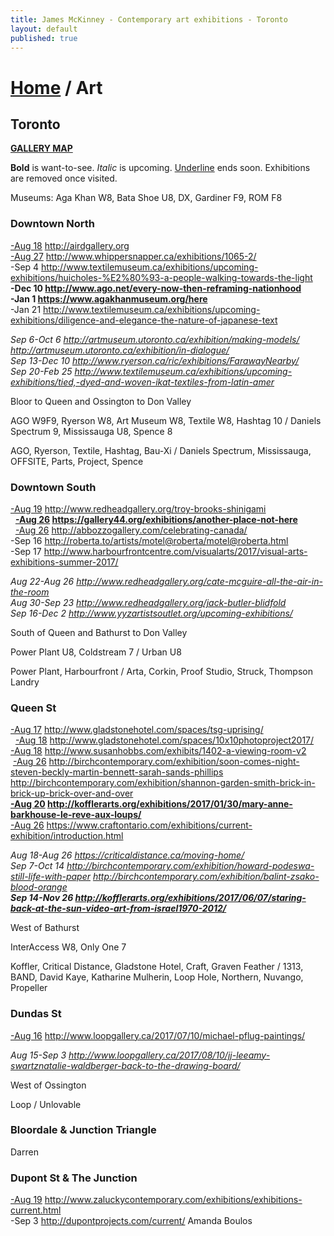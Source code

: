 ```yaml
---
title: James McKinney - Contemporary art exhibitions - Toronto
layout: default
published: true
---
```


# [Home](/) / Art

## Toronto

**[GALLERY MAP](https://www.google.com/maps/d/u/0/edit?mid=1sMiga7vQsqWdqEVQCqHsxjX2jeU)**

<span class="glyphicon glyphicon-info-sign" aria-hidden="true"></span> <strong>Bold</strong> is want-to-see. <em>Italic</em> is upcoming. <u>Underline</u> ends soon. Exhibitions are removed once visited.

<span class="glyphicon glyphicon-calendar" aria-hidden="true"></span> <span class="glyphicon glyphicon-time" aria-hidden="true"></span> Museums: Aga Khan W8, Bata Shoe U8, DX, Gardiner F9, ROM F8

### Downtown North

<u>-Aug 18</u> <http://airdgallery.org>  
<u>-Aug 27</u> <http://www.whippersnapper.ca/exhibitions/1065-2/>  
-Sep 4 <http://www.textilemuseum.ca/exhibitions/upcoming-exhibitions/huicholes-%E2%80%93-a-people-walking-towards-the-light>  
**-Dec 10 <http://www.ago.net/every-now-then-reframing-nationhood>**  
**-Jan 1 <https://www.agakhanmuseum.org/here>**  
-Jan 21 <http://www.textilemuseum.ca/exhibitions/upcoming-exhibitions/diligence-and-elegance-the-nature-of-japanese-text>  

_Sep 6-Oct 6 <http://artmuseum.utoronto.ca/exhibition/making-models/> <http://artmuseum.utoronto.ca/exhibition/in-dialogue/>_  
_Sep 13-Dec 10 <http://www.ryerson.ca/ric/exhibitions/FarawayNearby/>_  
_Sep 20-Feb 25 <http://www.textilemuseum.ca/exhibitions/upcoming-exhibitions/tied,-dyed-and-woven-ikat-textiles-from-latin-amer>_  

<span class="glyphicon glyphicon-info-sign" aria-hidden="true"></span> Bloor to Queen and Ossington to Don Valley

<span class="glyphicon glyphicon-time" aria-hidden="true"></span> AGO W9F9, Ryerson W8, Art Museum W8, Textile W8, Hashtag 10 / Daniels Spectrum 9, Mississauga U8, Spence 8

<span class="glyphicon glyphicon-calendar" aria-hidden="true"></span> AGO, Ryerson, Textile, Hashtag, Bau-Xi / Daniels Spectrum, Mississauga, OFFSITE, Parts, Project, Spence

### Downtown South

<u>-Aug 19</u> <http://www.redheadgallery.org/troy-brooks-shinigami>  
  **<u>-Aug 26</u> <https://gallery44.org/exhibitions/another-place-not-here>**  
  <u>-Aug 26</u> <http://abbozzogallery.com/celebrating-canada/>  
-Sep 16 <http://roberta.to/artists/motel@roberta/motel@roberta.html>  
-Sep 17 <http://www.harbourfrontcentre.com/visualarts/2017/visual-arts-exhibitions-summer-2017/>  

_Aug 22-Aug 26 <http://www.redheadgallery.org/cate-mcguire-all-the-air-in-the-room>_  
_Aug 30-Sep 23 <http://www.redheadgallery.org/jack-butler-blidfold>_  
_Sep 16-Dec 2 <http://www.yyzartistsoutlet.org/upcoming-exhibitions/>_  

<span class="glyphicon glyphicon-info-sign" aria-hidden="true"></span> South of Queen and Bathurst to Don Valley

<span class="glyphicon glyphicon-time" aria-hidden="true"></span> Power Plant U8, Coldstream 7 / Urban U8

<span class="glyphicon glyphicon-calendar" aria-hidden="true"></span> Power Plant, Harbourfront / Arta, Corkin, Proof Studio, Struck, Thompson Landry

### Queen St

<u>-Aug 17</u> <http://www.gladstonehotel.com/spaces/tsg-uprising/>  
  <u>-Aug 18</u> <http://www.gladstonehotel.com/spaces/10x10photoproject2017/>  
<u>-Aug 18</u> <http://www.susanhobbs.com/exhibits/1402-a-viewing-room-v2>  
  <u>-Aug 26</u> <http://birchcontemporary.com/exhibition/soon-comes-night-steven-beckly-martin-bennett-sarah-sands-phillips> <http://birchcontemporary.com/exhibition/shannon-garden-smith-brick-in-brick-up-brick-over-and-over>  
**<u>-Aug 20</u> <http://kofflerarts.org/exhibitions/2017/01/30/mary-anne-barkhouse-le-reve-aux-loups/>**  
<u>-Aug 26</u> <https://www.craftontario.com/exhibitions/current-exhibition/introduction.html>  

_Aug 18-Aug 26 <https://criticaldistance.ca/moving-home/>_  
_Sep 7-Oct 14 <http://birchcontemporary.com/exhibition/howard-podeswa-still-life-with-paper> <http://birchcontemporary.com/exhibition/balint-zsako-blood-orange>_  
_**Sep 14-Nov 26 <http://kofflerarts.org/exhibitions/2017/06/07/staring-back-at-the-sun-video-art-from-israel1970-2012/>**_  

<span class="glyphicon glyphicon-info-sign" aria-hidden="true"></span> West of Bathurst

<span class="glyphicon glyphicon-time" aria-hidden="true"></span> InterAccess W8, Only One 7

<span class="glyphicon glyphicon-calendar" aria-hidden="true"></span> Koffler, Critical Distance, Gladstone Hotel, Craft, Graven Feather / 1313, BAND, David Kaye, Katharine Mulherin, Loop Hole, Northern, Nuvango, Propeller

### Dundas St

<u>-Aug 16</u> <http://www.loopgallery.ca/2017/07/10/michael-pflug-paintings/>  

_Aug 15-Sep 3 <http://www.loopgallery.ca/2017/08/10/jj-leeamy-swartznatalie-waldberger-back-to-the-drawing-board/>_  

<span class="glyphicon glyphicon-info-sign" aria-hidden="true"></span> West of Ossington

<span class="glyphicon glyphicon-calendar" aria-hidden="true"></span> Loop / Unlovable

### Bloordale & Junction Triangle

<span class="glyphicon glyphicon-calendar" aria-hidden="true"></span> Darren

### Dupont St & The Junction

<u>-Aug 19</u> <http://www.zaluckycontemporary.com/exhibitions/exhibitions-current.html>  
-Sep 3 <http://dupontprojects.com/current/> Amanda Boulos  
